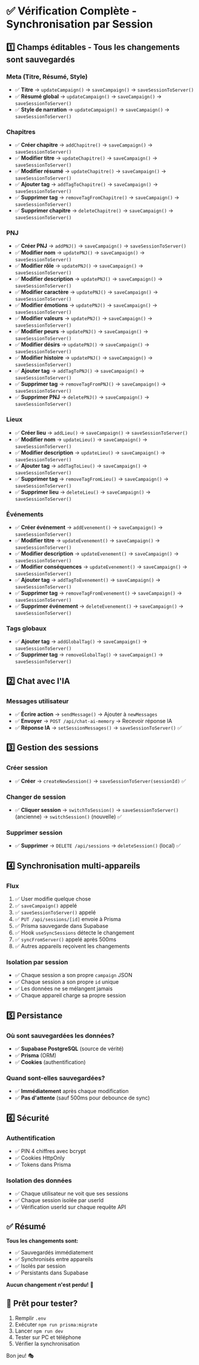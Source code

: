 # ✅ Vérification Complète - Synchronisation par Session

## 1️⃣ Champs éditables - Tous les changements sont sauvegardés

### Meta (Titre, Résumé, Style)
- ✅ **Titre** → `updateCampaign()` → `saveCampaign()` → `saveSessionToServer()`
- ✅ **Résumé global** → `updateCampaign()` → `saveCampaign()` → `saveSessionToServer()`
- ✅ **Style de narration** → `updateCampaign()` → `saveCampaign()` → `saveSessionToServer()`

### Chapitres
- ✅ **Créer chapitre** → `addChapitre()` → `saveCampaign()` → `saveSessionToServer()`
- ✅ **Modifier titre** → `updateChapitre()` → `saveCampaign()` → `saveSessionToServer()`
- ✅ **Modifier résumé** → `updateChapitre()` → `saveCampaign()` → `saveSessionToServer()`
- ✅ **Ajouter tag** → `addTagToChapitre()` → `saveCampaign()` → `saveSessionToServer()`
- ✅ **Supprimer tag** → `removeTagFromChapitre()` → `saveCampaign()` → `saveSessionToServer()`
- ✅ **Supprimer chapitre** → `deleteChapitre()` → `saveCampaign()` → `saveSessionToServer()`

### PNJ
- ✅ **Créer PNJ** → `addPNJ()` → `saveCampaign()` → `saveSessionToServer()`
- ✅ **Modifier nom** → `updatePNJ()` → `saveCampaign()` → `saveSessionToServer()`
- ✅ **Modifier rôle** → `updatePNJ()` → `saveCampaign()` → `saveSessionToServer()`
- ✅ **Modifier description** → `updatePNJ()` → `saveCampaign()` → `saveSessionToServer()`
- ✅ **Modifier caractère** → `updatePNJ()` → `saveCampaign()` → `saveSessionToServer()`
- ✅ **Modifier émotions** → `updatePNJ()` → `saveCampaign()` → `saveSessionToServer()`
- ✅ **Modifier valeurs** → `updatePNJ()` → `saveCampaign()` → `saveSessionToServer()`
- ✅ **Modifier peurs** → `updatePNJ()` → `saveCampaign()` → `saveSessionToServer()`
- ✅ **Modifier désirs** → `updatePNJ()` → `saveCampaign()` → `saveSessionToServer()`
- ✅ **Modifier histoire** → `updatePNJ()` → `saveCampaign()` → `saveSessionToServer()`
- ✅ **Ajouter tag** → `addTagToPNJ()` → `saveCampaign()` → `saveSessionToServer()`
- ✅ **Supprimer tag** → `removeTagFromPNJ()` → `saveCampaign()` → `saveSessionToServer()`
- ✅ **Supprimer PNJ** → `deletePNJ()` → `saveCampaign()` → `saveSessionToServer()`

### Lieux
- ✅ **Créer lieu** → `addLieu()` → `saveCampaign()` → `saveSessionToServer()`
- ✅ **Modifier nom** → `updateLieu()` → `saveCampaign()` → `saveSessionToServer()`
- ✅ **Modifier description** → `updateLieu()` → `saveCampaign()` → `saveSessionToServer()`
- ✅ **Ajouter tag** → `addTagToLieu()` → `saveCampaign()` → `saveSessionToServer()`
- ✅ **Supprimer tag** → `removeTagFromLieu()` → `saveCampaign()` → `saveSessionToServer()`
- ✅ **Supprimer lieu** → `deleteLieu()` → `saveCampaign()` → `saveSessionToServer()`

### Événements
- ✅ **Créer événement** → `addEvenement()` → `saveCampaign()` → `saveSessionToServer()`
- ✅ **Modifier titre** → `updateEvenement()` → `saveCampaign()` → `saveSessionToServer()`
- ✅ **Modifier description** → `updateEvenement()` → `saveCampaign()` → `saveSessionToServer()`
- ✅ **Modifier conséquences** → `updateEvenement()` → `saveCampaign()` → `saveSessionToServer()`
- ✅ **Ajouter tag** → `addTagToEvenement()` → `saveCampaign()` → `saveSessionToServer()`
- ✅ **Supprimer tag** → `removeTagFromEvenement()` → `saveCampaign()` → `saveSessionToServer()`
- ✅ **Supprimer événement** → `deleteEvenement()` → `saveCampaign()` → `saveSessionToServer()`

### Tags globaux
- ✅ **Ajouter tag** → `addGlobalTag()` → `saveCampaign()` → `saveSessionToServer()`
- ✅ **Supprimer tag** → `removeGlobalTag()` → `saveCampaign()` → `saveSessionToServer()`

## 2️⃣ Chat avec l'IA

### Messages utilisateur
- ✅ **Écrire action** → `sendMessage()` → Ajouter à `newMessages`
- ✅ **Envoyer** → `POST /api/chat-ai-memory` → Recevoir réponse IA
- ✅ **Réponse IA** → `setSessionMessages()` → `saveSessionToServer()` ✅

## 3️⃣ Gestion des sessions

### Créer session
- ✅ **Créer** → `createNewSession()` → `saveSessionToServer(sessionId)` ✅

### Changer de session
- ✅ **Cliquer session** → `switchToSession()` → `saveSessionToServer()` (ancienne) → `switchSession()` (nouvelle) ✅

### Supprimer session
- ✅ **Supprimer** → `DELETE /api/sessions` → `deleteSession()` (local) ✅

## 4️⃣ Synchronisation multi-appareils

### Flux
1. ✅ User modifie quelque chose
2. ✅ `saveCampaign()` appelé
3. ✅ `saveSessionToServer()` appelé
4. ✅ `PUT /api/sessions/[id]` envoie à Prisma
5. ✅ Prisma sauvegarde dans Supabase
6. ✅ Hook `useSyncSessions` détecte le changement
7. ✅ `syncFromServer()` appelé après 500ms
8. ✅ Autres appareils reçoivent les changements

### Isolation par session
- ✅ Chaque session a son propre `campaign` JSON
- ✅ Chaque session a son propre `id` unique
- ✅ Les données ne se mélangent jamais
- ✅ Chaque appareil charge sa propre session

## 5️⃣ Persistance

### Où sont sauvegardées les données?
- ✅ **Supabase PostgreSQL** (source de vérité)
- ✅ **Prisma** (ORM)
- ✅ **Cookies** (authentification)

### Quand sont-elles sauvegardées?
- ✅ **Immédiatement** après chaque modification
- ✅ **Pas d'attente** (sauf 500ms pour debounce de sync)

## 6️⃣ Sécurité

### Authentification
- ✅ PIN 4 chiffres avec bcrypt
- ✅ Cookies HttpOnly
- ✅ Tokens dans Prisma

### Isolation des données
- ✅ Chaque utilisateur ne voit que ses sessions
- ✅ Chaque session isolée par userId
- ✅ Vérification userId sur chaque requête API

## ✅ Résumé

**Tous les changements sont:**
- ✅ Sauvegardés immédiatement
- ✅ Synchronisés entre appareils
- ✅ Isolés par session
- ✅ Persistants dans Supabase

**Aucun changement n'est perdu!** 🎉

## 🚀 Prêt pour tester?

1. Remplir `.env`
2. Exécuter `npm run prisma:migrate`
3. Lancer `npm run dev`
4. Tester sur PC et téléphone
5. Vérifier la synchronisation

Bon jeu! 🎭

